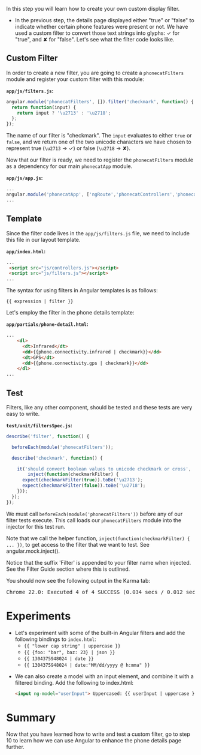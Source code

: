 

In this step you will learn how to create your own custom display filter.

* In the previous step, the details page displayed either "true" or "false" to indicate whether
certain phone features were present or not. We have used a custom filter to convert those text
strings into glyphs: ✓ for "true", and ✘ for "false". Let's see what the filter code looks like.



## Custom Filter

In order to create a new filter, you are going to create a `phonecatFilters` module and register
your custom filter with this module:

__`app/js/filters.js`:__


```js
angular.module('phonecatFilters', []).filter('checkmark', function() {
  return function(input) {
    return input ? '\u2713' : '\u2718';
  };
});
```

The name of our filter is "checkmark". The `input` evaluates to either `true` or `false`, and we
return one of the two unicode characters we have chosen to represent true (`\u2713` -> ✓) or false (`\u2718` -> ✘).

Now that our filter is ready, we need to register the `phonecatFilters` module as a dependency for
our main `phonecatApp` module.

__`app/js/app.js`:__


```js
...
angular.module('phonecatApp', ['ngRoute','phonecatControllers','phonecatFilters']);
...
```


## Template

Since the filter code lives in the `app/js/filters.js` file, we need to include this file in our
layout template.

__`app/index.html`:__


```html
...
 <script src="js/controllers.js"></script>
 <script src="js/filters.js"></script>
...
```

The syntax for using filters in Angular templates is as follows:

    {{ expression | filter }}

Let's employ the filter in the phone details template:



__`app/partials/phone-detail.html`:__


```html
...
    <dl>
      <dt>Infrared</dt>
      <dd>{{phone.connectivity.infrared | checkmark}}</dd>
      <dt>GPS</dt>
      <dd>{{phone.connectivity.gps | checkmark}}</dd>
    </dl>
...
```


## Test

Filters, like any other component, should be tested and these tests are very easy to write.

__`test/unit/filtersSpec.js`:__


```js
describe('filter', function() {

  beforeEach(module('phonecatFilters'));

  describe('checkmark', function() {

    it('should convert boolean values to unicode checkmark or cross',
        inject(function(checkmarkFilter) {
      expect(checkmarkFilter(true)).toBe('\u2713');
      expect(checkmarkFilter(false)).toBe('\u2718');
    }));
  });
});
```

We must call `beforeEach(module('phonecatFilters'))` before any of
our filter tests execute. This call loads our `phonecatFilters` module into the injector
for this test run.

Note that we call the helper function, `inject(function(checkmarkFilter) { ... })`, to get
access to the filter that we want to test.  See angular.mock.inject().

Notice that the suffix 'Filter' is appended to your filter name when injected.
See the Filter Guide
section where this is outlined.

You should now see the following output in the Karma tab:

<pre>Chrome 22.0: Executed 4 of 4 SUCCESS (0.034 secs / 0.012 secs)</pre>


# Experiments

* Let's experiment with some of the built-in Angular filters and add the
following bindings to `index.html`:
  * `{{ "lower cap string" | uppercase }}`
  * `{{ {foo: "bar", baz: 23} | json }}`
  * `{{ 1304375948024 | date }}`
  * `{{ 1304375948024 | date:"MM/dd/yyyy @ h:mma" }}`

<!-- @task, "hasDeliverable" : false, "text" : "Add bindings to `index.html` to experiment with built-in Angular filters."-->

*  We can also create a model with an input element, and combine it with a filtered binding. Add
  the following to index.html:

    ```html
    <input ng-model="userInput"> Uppercased: {{ userInput | uppercase }}
    ```
<!-- @task, "hasDeliverable" : false, "text" : "Combine an input element with a filtered binding."-->

# Summary

Now that you have learned how to write and test a custom filter, go to step 10 to
learn how we can use Angular to enhance the phone details page further.


